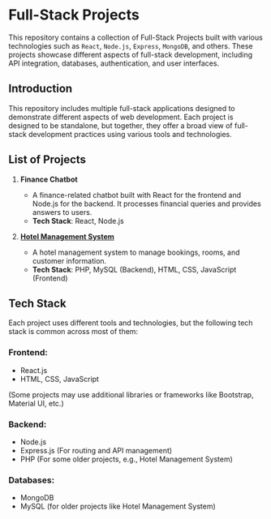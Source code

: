 # **Full-Stack Projects**

This repository contains a collection of Full-Stack Projects built with various technologies such as `React`, `Node.js`, `Express`, `MongoDB`, and others. These projects showcase different aspects of full-stack development, including API integration, databases, authentication, and user interfaces.

## **Introduction**

This repository includes multiple full-stack applications designed to demonstrate different aspects of web development. Each project is designed to be standalone, but together, they offer a broad view of full-stack development practices using various tools and technologies.

## **List of Projects**

1. **Finance Chatbot**

   - A finance-related chatbot built with React for the frontend and Node.js for the backend. It processes financial queries and provides answers to users.
   - **Tech Stack**: React, Node.js

2. **[Hotel Management System](./Hotel_Management_System)**

   - A hotel management system to manage bookings, rooms, and customer information.
   - **Tech Stack**: PHP, MySQL (Backend), HTML, CSS, JavaScript (Frontend)


## **Tech Stack**

Each project uses different tools and technologies, but the following tech stack is common across most of them:


### **Frontend:**

- React.js
- HTML, CSS, JavaScript

(Some projects may use additional libraries or frameworks like Bootstrap, Material UI, etc.)


### **Backend:**

- Node.js
- Express.js (For routing and API management)
- PHP (For some older projects, e.g., Hotel Management System)


### **Databases:**

- MongoDB
- MySQL (for older projects like Hotel Management System)
